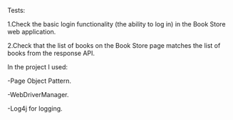 Tests:

1.Check the basic login functionality (the ability to log in) in the Book Store web application.

2.Check that the list of books on the Book Store page matches the list of books from the response API.

In the project I used:

-Page Object Pattern.

-WebDriverManager.

-Log4j for logging.
